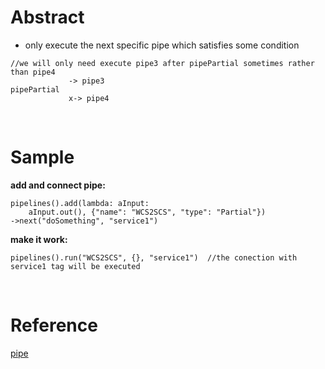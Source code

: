 # Abstract
* only execute the next specific pipe which satisfies some condition  
```
//we will only need execute pipe3 after pipePartial sometimes rather than pipe4
             -> pipe3  
pipePartial
             x-> pipe4
```
</br>

# Sample
**add and connect pipe:**  
```
pipelines().add(lambda: aInput:
    aInput.out(), {"name": "WCS2SCS", "type": "Partial"})
->next("doSomething", "service1")
```  

**make it work:**  
```
pipelines().run("WCS2SCS", {}, "service1")  //the conection with service1 tag will be executed
```  
</br>

# Reference
[pipe](../pipe.md)
